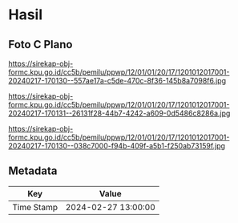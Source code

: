 # Hasil

## Foto C Plano

https://sirekap-obj-formc.kpu.go.id/cc5b/pemilu/ppwp/12/01/01/20/17/1201012017001-20240217-170130--557ae17a-c5de-470c-8f36-145b8a7098f6.jpg

https://sirekap-obj-formc.kpu.go.id/cc5b/pemilu/ppwp/12/01/01/20/17/1201012017001-20240217-170131--26131f28-44b7-4242-a609-0d5486c8286a.jpg

https://sirekap-obj-formc.kpu.go.id/cc5b/pemilu/ppwp/12/01/01/20/17/1201012017001-20240217-170130--038c7000-f94b-409f-a5b1-f250ab73159f.jpg


## Metadata

| Key        | Value               |
| ---------- | ------------------- |
| Time Stamp | 2024-02-27 13:00:00 |



